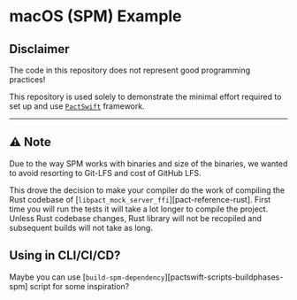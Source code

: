 # macOS (SPM) Example

## Disclaimer

The code in this repository does not represent good programming practices!

This repository is used solely to demonstrate the minimal effort required to set up and use [`PactSwift`](https://github.com/surpher/PactSwift) framework.

----

## ⚠️ Note

Due to the way SPM works with binaries and size of the binaries, we wanted to avoid resorting to Git-LFS and cost of GitHub LFS.

This drove the decision to make your compiler do the work of compiling the Rust codebase of [`libpact_mock_server_ffi`][pact-reference-rust]. First time you will run the tests it will take a lot longer to compile the project. Unless Rust codebase changes, Rust library will not be recopiled and subsequent builds will not take as long.

## Using in CLI/CI/CD?

Maybe you can use [`build-spm-dependency`][pactswift-scripts-buildphases-spm] script for some inspiration?
